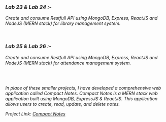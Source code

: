 <i>
    <h3>Lab 23 & Lab 24 :-</h3>
    <p>Create and consume Restfull API using MongoDB, Express, ReactJS and NodeJS (MERN stack) for library management system.</p>
    <br>
    <h3>Lab 25 & Lab 26 :-</h3>
    <p>Create and consume Restfull API using MongoDB, Express, ReactJS and NodeJS (MERN stack) for attendance management system.</p>
    <br>
    <br>
    <p>
        In place of these smaller projects, I have developed a comprehensive web application called Compact Notes. 
        Compact Notes is a MERN stack web application built using MongoDB, ExpressJS & ReactJS. 
        This application allows users to create, read, update, and delete notes.
    </p>
    <label>Project Link: </label><a href='https://github.com/NisargLo/Compact-Notes'>Compact Notes</a>
</i>